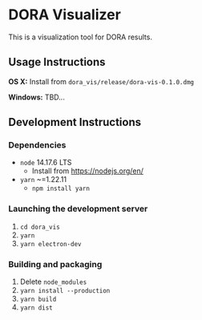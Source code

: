 # DORA Visualizer

This is a visualization tool for DORA results. 

## Usage Instructions

**OS X:** Install from `dora_vis/release/dora-vis-0.1.0.dmg`

**Windows:** TBD...

## Development Instructions

### Dependencies

* `node` 14.17.6 LTS
  * Install from https://nodejs.org/en/
* `yarn` ~=1.22.11
  * `npm install yarn`

### Launching the development server
1. `cd dora_vis`
2. `yarn`
3. `yarn electron-dev`

### Building and packaging
1. Delete `node_modules`
2. `yarn install --production`
3. `yarn build`
4. `yarn dist`